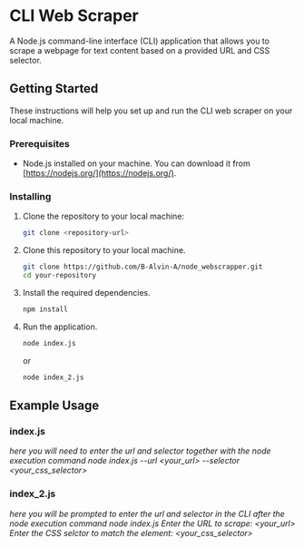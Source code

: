 # CLI Web Scraper

A Node.js command-line interface (CLI) application that allows you to scrape a webpage for text content based on a provided URL and CSS selector.

## Getting Started

These instructions will help you set up and run the CLI web scraper on your local machine.

### Prerequisites

- Node.js installed on your machine. You can download it from [https://nodejs.org/](https://nodejs.org/).

### Installing

1. Clone the repository to your local machine:

   ```bash
   git clone <repository-url>

1. Clone this repository to your local machine.
    ```bash
    git clone https://github.com/B-Alvin-A/node_webscrapper.git
    cd your-repository
    ```

2. Install the required dependencies.
    ```bash
    npm install
    ```

3. Run the application.
    ```bash
    node index.js
    ```
    or
    ```bash
    node index_2.js
    ```

## Example Usage

### index.js
_here you will need to enter the url and selector together with the node execution command_
_node index.js --url <your_url> --selector <your_css_selector>_

### index_2.js
_here you will be prompted to enter the url and selector in the CLI after the node execution command_
_node index.js_
_Enter the URL to scrape: <your_url>_
_Enter the CSS selctor to match the element: <your_css_selector>_